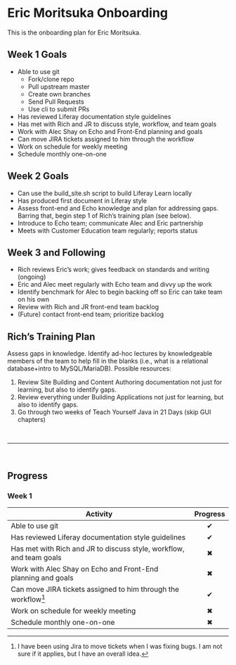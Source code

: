 # Eric Moritsuka Onboarding
This is the onboarding plan for Eric Moritsuka. 

## Week 1 Goals
* Able to use git 
    * Fork/clone repo
    * Pull upstream master
    * Create own branches
    * Send Pull Requests
    * Use cli to submit PRs
* Has reviewed Liferay documentation style guidelines
* Has met with Rich and JR to discuss style, workflow, and team goals
* Work with Alec Shay on Echo and Front-End planning and goals
* Can move JIRA tickets assigned to him through the workflow
* Work on schedule for weekly meeting
* Schedule monthly one-on-one

## Week 2 Goals
* Can use the build_site.sh script to build Liferay Learn locally
* Has produced first document in Liferay style
* Assess front-end and Echo knowledge and plan for addressing gaps. Barring that, begin step 1 of Rich’s training plan (see below).
* Introduce to Echo team; communicate Alec and Eric partnership
* Meets with Customer Education team regularly; reports status

## Week 3 and Following
* Rich reviews Eric’s work; gives feedback on standards and writing (ongoing)
* Eric and Alec meet regularly with Echo team and divvy up the work
* Identify benchmark for Alec to begin backing off so Eric can take team on his own
* Review with Rich and JR front-end team backlog
* (Future) contact front-end team; prioritize backlog

## Rich’s Training Plan
Assess gaps in knowledge. Identify ad-hoc lectures by knowledgeable members of the team to help fill in the blanks (i.e., what is a relational database+intro to MySQL/MariaDB). Possible resources: 
1. Review Site Building and Content Authoring documentation not just for learning, but also to identify gaps.
1. Review everything under Building Applications not just for learning, but also to identify gaps. 
1. Go through two weeks of Teach Yourself Java in 21 Days (skip GUI chapters)

<br>

---
 <br>

## Progress

### Week 1

| Activity | Progress |
| --- | :---: |
| Able to use git | &#10004; |
| Has reviewed Liferay documentation style guidelines | &#10004; |
| Has met with Rich and JR to discuss style, workflow, and team goals | &#10006; |
| Work with Alec Shay on Echo and Front-End planning and goals | &#10006; |
| Can move JIRA tickets assigned to him through the workflow[^1] | &#10004; |
| Work on schedule for weekly meeting | &#10006; |
| Schedule monthly one-on-one | &#10006; |

[^1]: I have been using Jira to move tickets when I was fixing bugs. I am not sure if it applies, but I have an overall idea.

